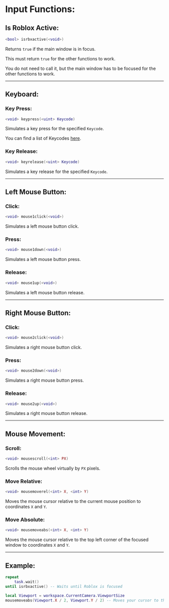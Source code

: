 # Input Functions:

## Is Roblox Active:
```lua
<bool> isrbxactive(<void>)
```
Returns `true` if the main window is in focus.

This must return `true` for the other functions to work.

You do not need to call it, but the main window has to be focused for the other functions to work.

---

## Keyboard:

### Key Press:
```lua
<void> keypress(<uint> Keycode)
```
Simulates a key press for the specified `Keycode`.

You can find a list of Keycodes [here](https://learn.microsoft.com/en-us/windows/win32/inputdev/virtual-key-codes).

### Key Release:
```lua
<void> keyrelease(<uint> Keycode)
```
Simulates a key release for the specified `Keycode`.

---

## Left Mouse Button:

### Click:
```lua
<void> mouse1click(<void>)
```
Simulates a left mouse button click.

### Press:
```lua
<void> mouse1down(<void>)
```
Simulates a left mouse button press.

### Release:
```lua
<void> mouse1up(<void>)
```
Simulates a left mouse button release.

---

## Right Mouse Button:

### Click:
```lua
<void> mouse2click(<void>)
```
Simulates a right mouse button click.

### Press:
```lua
<void> mouse2down(<void>)
```
Simulates a right mouse button press.

### Release:
```lua
<void> mouse2up(<void>)
```
Simulates a right mouse button release.

---

## Mouse Movement:

### Scroll:
```lua
<void> mousescroll(<int> PX)
```
Scrolls the mouse wheel virtually by `PX` pixels.

### Move Relative:
```lua
<void> mousemoverel(<int> X, <int> Y)
```
Moves the mouse cursor relative to the current mouse position to coordinates `X` and `Y`.

### Move Absolute:
```lua
<void> mousemoveabs(<int> X, <int> Y)
```
Moves the mouse cursor relative to the top left corner of the focused window to coordinates `X` and `Y`.

---

## Example:
```lua
repeat
    task.wait()
until isrbxactive() -- Waits until Roblox is focused

local Viewport = workspace.CurrentCamera.ViewportSize
mousemoveabs(Viewport.X / 2, Viewport.Y / 2) -- Moves your cursor to the center of the window
```